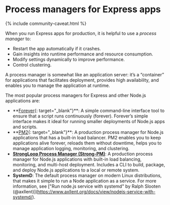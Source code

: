# Process managers for Express apps

{% include community-caveat.html %}

When you run Express apps for production, it is helpful to use a _process manager_ to:

- Restart the app automatically if it crashes.
- Gain insights into runtime performance and resource consumption.
- Modify settings dynamically to improve performance.
- Control clustering.

A process manager is somewhat like an application server: it’s a “container” for applications that facilitates deployment, provides high availability, and enables you to manage the application at runtime.

The most popular process managers for Express and other Node.js applications are:

- \*\*[Forever](https://github.com/foreverjs/forever){: target="\_blank"}\*\*: A simple command-line interface tool to ensure that a script runs continuously (forever). Forever’s simple interface makes it ideal for running smaller deployments of Node.js apps and scripts.
- \*\*[PM2](https://github.com/Unitech/pm2){: target="\_blank"}\*\*: A production process manager for Node.js applications that has a built-in load balancer. PM2 enables you to keep applications alive forever, reloads them without downtime, helps you to manage application logging, monitoring, and clustering.
- **[StrongLoop Process Manager (Strong-PM)](http://strong-pm.io/)**: A production process manager for Node.js applications with built-in load balancing, monitoring, and multi-host deployment. Includes a CLI to build, package, and deploy Node.js applications to a local or remote system.
- **SystemD**: The default process manager on modern Linux distributions, that makes it simple to run a Node application as a service. For more information, see <span class="citation" data-cites="axllent">\["Run node.js service with systemd" by Ralph Slooten (@axllent)\]</span>(https://www.axllent.org/docs/view/nodejs-service-with-systemd/).
